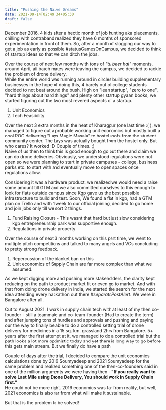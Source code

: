 ```yaml
---
title: "Pushing the Naive Dreams"
date: 2021-09-14T02:49:34+05:30
draft: false
---
```


December 2016, 4 kids after a hectic month of job hunting aka placements, chilling with contraband realized they have 6 months of sponsored experimentation in front of them.
So, after a month of slogging our way to get a job as early as possible #statusGamesOnCampus, we decided to think of startup ideas so that we can ditch the jobs.

Over the course of next few months with tons of _"tu beer hai"_ moments, around April, all batch mates were leaving the campus, we decided to tackle the problem of drone delivery.  
While the entire world was running around in circles building supplementary businesses in the hope of doing this, 4 barely out of college students decided to not beat around the bush. High on "lean startup", "zero to one", "hard things about hard things" and plenty other startup gyaan books, we started figuring out the two most revered aspects of a startup.
1. Unit Economics
2. Tech Feasibility

Over the next 3 extra months in the heat of Kharagpur (one last time :( ), we managed to figure out a probable working unit economics but mostly built a cool POC delivering "Lays Magic Masala" to hostel roofs from the student community center. The Lays was actually bought from the hostel only. But who cares? It worked :D. Couple of times. ;)   
Naive of us then to think this is good enough to go out there and claim we can do drone deliveries. Obviously, we understood regulations were not open so we were planning to start in private campuses - college, business parks etc. to start with and eventually move to open spaces once regulations allow.  

Considering it was a hardware product, we realized we would need a raise some amount till GTM and we also committed ourselves to this enough to look for flats outside campus since Kgp gave us the best possible infrastructure to build and test. Soon, We found a flat in kgp, had a GTM plan on Trello and with 1 week to our official joining, decided to go home and join jobs only till we sort 2 things.  
1. Fund Raising Closure - This wasnt that hard but just slow considering kgp entrepreneurship park was supportive enough.
2. Regulations in private property

Over the course of next 3 months working on this part time, we went to multiple pitch competitions and talked to many angels and VCs concluding to pretty strong feedback.
1. Repercussion of the blanket ban on this
2. Unit economics of Supply Chain are far more complex than what we assumed.

As we kept digging more and pushing more stakeholders, the clarity kept reducing on the path to product market fit or even go to market. 
And with that from doing drone delivery in India, we started the search for the next idea attending every hackathon out there _#separatePostAlert_. We were in Bangalore after all.

Cut to August 2021.
I work in supply chain tech with at least of my then co-founder - still a teammate and co-team-founder (Had to create the term) and after jumping tons of hurdles and approvals and pushing and paying our the way to finally be able to do a controlled setting trial of drone delivery for medicines in a 15 sq. km. grassland 2hrs from Bangalore. 
5+ years after the first attempt at it, we managed to do a controlled trial but the path looks a lot more optimistic today and yet there is long way to go before this gets main stream. But we finally do have a path! 

Couple of days after the trial, I decided to compare the unit economics calculations done by 2016 Soumyadeep and 2021 Soumyadeep for the same problem and realized something one of the then-co-founders said in one of the million arguments we were having then - 
__"If you really want to solve Last Mile using Drone Delivery, You should work in Supply Chain first."__  
He could not be more right. 2016 economics was far from reality, but well, 2021 economics is also far from what will make it sustainable.  

But that is the problem to be solved!

